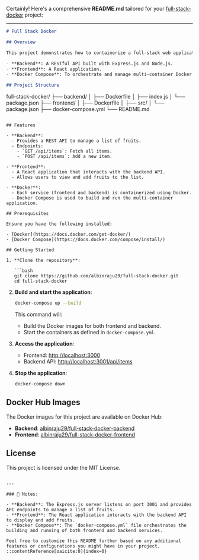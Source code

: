 Certainly! Here's a comprehensive **README.md** tailored for your [full-stack-docker](https://github.com/albinraju29/full-stack-docker) project:

---

```markdown
# Full Stack Docker

## Overview

This project demonstrates how to containerize a full-stack web application using Docker. It comprises:

- **Backend**: A RESTful API built with Express.js and Node.js.
- **Frontend**: A React application.
- **Docker Compose**: To orchestrate and manage multi-container Docker applications.

## Project Structure

```

full-stack-docker/
├── backend/
│   ├── Dockerfile
│   ├── index.js
│   └── package.json
├── frontend/
│   ├── Dockerfile
│   ├── src/
│   └── package.json
├── docker-compose.yml
└── README.md

````

## Features

- **Backend**:
  - Provides a REST API to manage a list of fruits.
  - Endpoints:
    - `GET /api/items`: Fetch all items.
    - `POST /api/items`: Add a new item.

- **Frontend**:
  - A React application that interacts with the backend API.
  - Allows users to view and add fruits to the list.

- **Docker**:
  - Each service (frontend and backend) is containerized using Docker.
  - Docker Compose is used to build and run the multi-container application.

## Prerequisites

Ensure you have the following installed:

- [Docker](https://docs.docker.com/get-docker/)
- [Docker Compose](https://docs.docker.com/compose/install/)

## Getting Started

1. **Clone the repository**:

   ```bash
   git clone https://github.com/albinraju29/full-stack-docker.git
   cd full-stack-docker
````

2. **Build and start the application**:

   ```bash
   docker-compose up --build
   ```

   This command will:

   * Build the Docker images for both frontend and backend.
   * Start the containers as defined in `docker-compose.yml`.

3. **Access the application**:

   * Frontend: [http://localhost:3000](http://localhost:3000)
   * Backend API: [http://localhost:3001/api/items](http://localhost:3001/api/items)

4. **Stop the application**:

   ```bash
   docker-compose down
   ```

## Docker Hub Images

The Docker images for this project are available on Docker Hub:

* **Backend**: [albinraju29/full-stack-docker-backend](https://hub.docker.com/r/albinraju29/full-stack-docker-backend)
* **Frontend**: [albinraju29/full-stack-docker-frontend](https://hub.docker.com/r/albinraju29/full-stack-docker-frontend)

## License

This project is licensed under the MIT License.

```

---

### 📌 Notes:

- **Backend**: The Express.js server listens on port 3001 and provides API endpoints to manage a list of fruits.
- **Frontend**: The React application interacts with the backend API to display and add fruits.
- **Docker Compose**: The `docker-compose.yml` file orchestrates the building and running of both frontend and backend services.

Feel free to customize this README further based on any additional features or configurations you might have in your project.
::contentReference[oaicite:0]{index=0}
 
```
